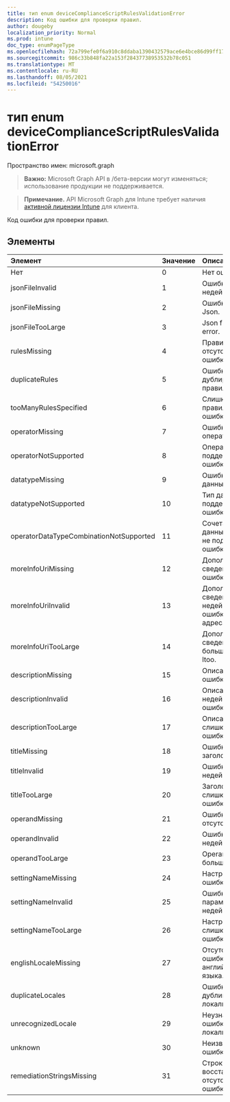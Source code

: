 ```yaml
---
title: тип enum deviceComplianceScriptRulesValidationError
description: Код ошибки для проверки правил.
author: dougeby
localization_priority: Normal
ms.prod: intune
doc_type: enumPageType
ms.openlocfilehash: 72a799efe0f6a910c8ddaba1390432579ace6e4bce86d99ff171d82fdf18349c
ms.sourcegitcommit: 986c33b848fa22a153f28437738953532b78c051
ms.translationtype: MT
ms.contentlocale: ru-RU
ms.lasthandoff: 08/05/2021
ms.locfileid: "54250016"
---
```

# <a name="devicecompliancescriptrulesvalidationerror-enum-type"></a>тип enum deviceComplianceScriptRulesValidationError

Пространство имен: microsoft.graph

> **Важно:** Microsoft Graph API в /бета-версии могут изменяться; использование продукции не поддерживается.

> **Примечание.** API Microsoft Graph для Intune требует наличия [активной лицензии Intune](https://go.microsoft.com/fwlink/?linkid=839381) для клиента.

Код ошибки для проверки правил.

## <a name="members"></a>Элементы
|Элемент|Значение|Описание|
|:---|:---|:---|
|Нет|0|Нет ошибки.|
|jsonFileInvalid|1 |Ошибка Json file недействительна.|
|jsonFileMissing|2|Ошибка файла Json.|
|jsonFileTooLarge|3 |Json file too large error.|
|rulesMissing|4 |Правила отсутствуют ошибки.|
|duplicateRules|5 |Ошибка дублирования правил.|
|tooManyRulesSpecified|6 |Слишком много правил, заданных ошибки.|
|operatorMissing|7 |Ошибка оператора.|
|operatorNotSupported|8 |Оператор не поддерживает ошибку.|
|datatypeMissing|9 |Ошибка типа данных.|
|datatypeNotSupported|10 |Тип данных, не поддерживаемый ошибкой.|
|operatorDataTypeCombinationNotSupported|11 |Сочетание типа данных оператора не поддерживает ошибку.|
|moreInfoUriMissing|12 |Дополнительные сведения об ошибке urlmissing.|
|moreInfoUriInvalid|13 |Дополнительные сведения о недействительной ошибке URL-адреса.|
|moreInfoUriTooLarge|14 |Дополнительные сведения о большой ошибке ltoo.|
|descriptionMissing|15 |Описание ошибки.|
|descriptionInvalid|16 |Описание недействительной ошибки.|
|descriptionTooLarge|17 |Описание слишком большой ошибки.|
|titleMissing|18 |Ошибка заголовка.|
|titleInvalid|19|Ошибка заголовка недействительна.|
|titleTooLarge|20|Заголовок слишком большая ошибка.|
|operandMissing|21|Ошибка Operand отсутствует.|
|operandInvalid|22|Ошибка Operand недействительна.|
|operandTooLarge|23|Operand слишком большая ошибка.|
|settingNameMissing|24|Настройка ошибки имени.|
|settingNameInvalid|25|Ошибка параметра имя недействительна.|
|settingNameTooLarge|26|Настройка имени слишком большая ошибка.|
|englishLocaleMissing|27|Отсутствуют ошибки английского языка.|
|duplicateLocales|28|Ошибка дубликата локализов.|
|unrecognizedLocale|29|Неузнаваемая ошибка локализовать.|
|unknown|30|Неизвестная ошибка.|
|remediationStringsMissing|31|Строки восстановления отсутствуют ошибки.|




